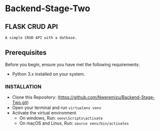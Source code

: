 # Backend-Stage-Two

## FLASK CRUD API
    A simple CRUD API with a datbase.

## Prerequisites

Before you begin, ensure you have met the following requirements:

- Python 3.x installed on your system.


### INSTALLATION
* Clone this Repository:
    (https://github.com/Nweremizu/Backend-Stage-Two.git)
* Open your terminal and run
    ```virtualenv venv```
* Activate the virtual environment
    * On windows, Run:
        ```venv\Scripts\activate```
    * On macOS and Linux, Run:
        ```source venv/bin/activates```
